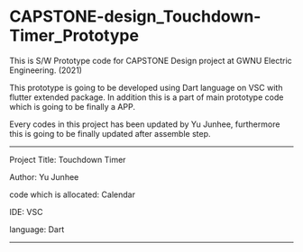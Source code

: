 # CAPSTONE-design_Touchdown-Timer_Prototype


This is S/W Prototype code for CAPSTONE Design project at GWNU Electric Engineering. (2021)

This prototype is going to be developed using Dart language on VSC with flutter extended package.
In addition this is a part of main prototype code which is going to be finally a APP. 

Every codes in this project has been updated by Yu Junhee, furthermore this is going to be finally updated 
after assemble step. 

----------------------------------------------------------------------------------------
Project Title: Touchdown Timer

Author: Yu Junhee

code which is allocated: Calendar

IDE: VSC

language: Dart

----------------------------------------------------------------------------------------
